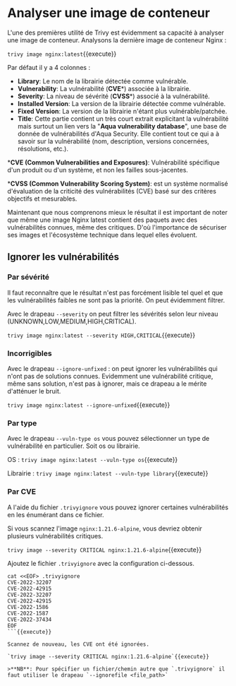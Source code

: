 # Analyser une image de conteneur

L'une des premières utilité de Trivy est évidemment sa capacité à analyser une image de conteneur.
Analysons la dernière image de conteneur Nginx :

`trivy image nginx:latest`{{execute}}

Par défaut il y a 4 colonnes :
- **Library**: Le nom de la librairie détectée comme vulnérable.
- **Vulnerability**: La vulnérabilité (**CVE***) associée à la librairie.
- **Severity**: La niveau de sévérité (**CVSS***) associé à la vulnérabilité.
- **Installed Version**: La version de la librairie détectée comme vulnérable.
- **Fixed Version**: La version de la librairie n'étant plus vulnérable/patchée.
- **Title**: Cette partie contient un très court extrait explicitant la vulnérabilité mais surtout un lien vers la "**Aqua vulnerability database**", une base de donnée de vulnérabilités d'Aqua Security. Elle contient tout ce qui a à savoir sur la vulnérabilité (nom, description, versions concernées, résolutions, etc.).

***CVE (Common Vulnerabilities and Exposures)**: Vulnérabilité spécifique d'un produit ou d'un système, et non les failles sous-jacentes.

***CVSS (Common Vulnerability Scoring System)**: est un système normalisé d'évaluation de la criticité des vulnérabilités (CVE) basé sur des critères objectifs et mesurables.

Maintenant que nous comprenons mieux le résultat il est important de noter que même une image Nginx latest contient des paquets avec des vulnérabilités connues, même des critiques. D'où l'importance de sécuriser ses images et l'écosystème technique dans lequel elles évoluent.

## Ignorer les vulnérabilités

### Par sévérité

Il faut reconnaître que le résultat n'est pas forcément lisible tel quel et que les vulnérabilités faibles ne sont pas la priorité. On peut évidemment filtrer.

Avec le drapeau `--severity` on peut filtrer les sévérités selon leur niveau (UNKNOWN,LOW,MEDIUM,HIGH,CRITICAL).

`trivy image nginx:latest --severity HIGH,CRITICAL`{{execute}}

### Incorrigibles

Avec le drapeau `--ignore-unfixed` : on peut ignorer les vulnérabilités qui n'ont pas de solutions connues. Evidemment une vulnérabilité critique, même sans solution, n'est pas à ignorer, mais ce drapeau a le mérite d'atténuer le bruit.

`trivy image nginx:latest --ignore-unfixed`{{execute}}

### Par type

Avec le drapeau `--vuln-type os` vous pouvez sélectionner un type de vulnérabilité en particulier. Soit os ou librairie.

OS : `trivy image nginx:latest --vuln-type os`{{execute}}

Librairie : `trivy image nginx:latest --vuln-type library`{{execute}}

### Par CVE

A l'aide du fichier `.trivyignore` vous pouvez ignorer certaines vulnérabilités en les énumérant dans ce fichier.

Si vous scannez l'image `nginx:1.21.6-alpine`, vous devriez obtenir plusieurs vulnérabilités critiques.

`trivy image --severity CRITICAL nginx:1.21.6-alpine`{{execute}}

Ajoutez le fichier `.trivyignore` avec la configuration ci-dessous.

```plain
cat <<EOF> .trivyignore
CVE-2022-32207
CVE-2022-42915
CVE-2022-32207
CVE-2022-42915
CVE-2022-1586
CVE-2022-1587
CVE-2022-37434
EOF
```{{execute}}

Scannez de nouveau, les CVE ont été ignorées.

`trivy image --severity CRITICAL nginx:1.21.6-alpine`{{execute}}

>**NB**: Pour spécifier un fichier/chemin autre que `.trivyignore` il faut utiliser le drapeau `--ignorefile <file_path>`
